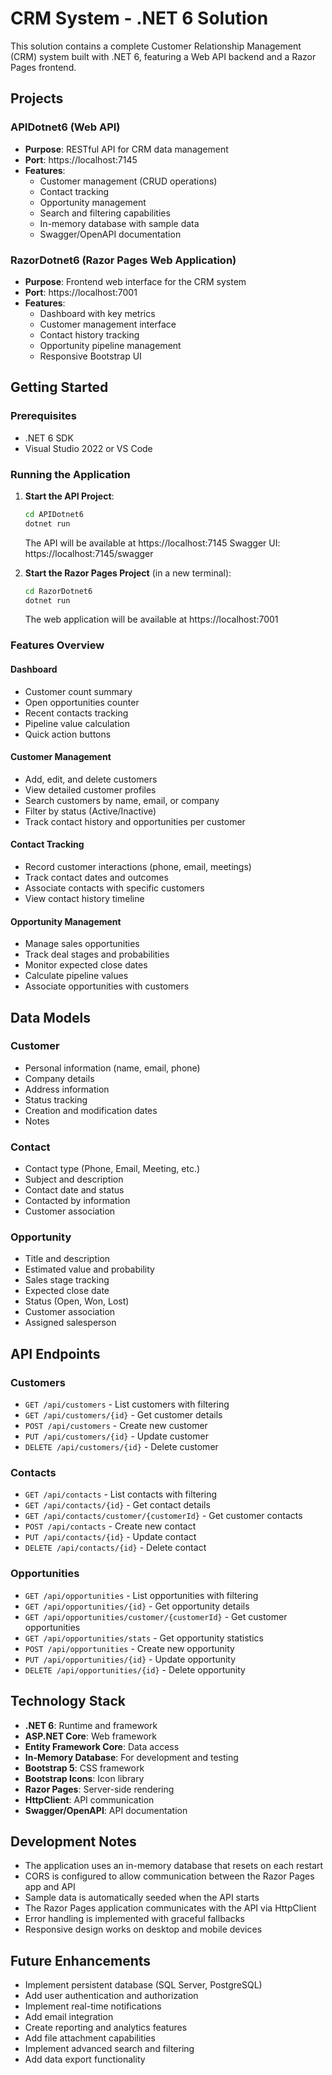 # CRM System - .NET 6 Solution

This solution contains a complete Customer Relationship Management (CRM) system built with .NET 6, featuring a Web API backend and a Razor Pages frontend.

## Projects

### APIDotnet6 (Web API)
- **Purpose**: RESTful API for CRM data management
- **Port**: https://localhost:7145
- **Features**:
  - Customer management (CRUD operations)
  - Contact tracking
  - Opportunity management
  - Search and filtering capabilities
  - In-memory database with sample data
  - Swagger/OpenAPI documentation

### RazorDotnet6 (Razor Pages Web Application)
- **Purpose**: Frontend web interface for the CRM system
- **Port**: https://localhost:7001
- **Features**:
  - Dashboard with key metrics
  - Customer management interface
  - Contact history tracking
  - Opportunity pipeline management
  - Responsive Bootstrap UI

## Getting Started

### Prerequisites
- .NET 6 SDK
- Visual Studio 2022 or VS Code

### Running the Application

1. **Start the API Project**:
   ```bash
   cd APIDotnet6
   dotnet run
   ```
   The API will be available at https://localhost:7145
   Swagger UI: https://localhost:7145/swagger

2. **Start the Razor Pages Project** (in a new terminal):
   ```bash
   cd RazorDotnet6
   dotnet run
   ```
   The web application will be available at https://localhost:7001

### Features Overview

#### Dashboard
- Customer count summary
- Open opportunities counter
- Recent contacts tracking
- Pipeline value calculation
- Quick action buttons

#### Customer Management
- Add, edit, and delete customers
- View detailed customer profiles
- Search customers by name, email, or company
- Filter by status (Active/Inactive)
- Track contact history and opportunities per customer

#### Contact Tracking
- Record customer interactions (phone, email, meetings)
- Track contact dates and outcomes
- Associate contacts with specific customers
- View contact history timeline

#### Opportunity Management
- Manage sales opportunities
- Track deal stages and probabilities
- Monitor expected close dates
- Calculate pipeline values
- Associate opportunities with customers

## Data Models

### Customer
- Personal information (name, email, phone)
- Company details
- Address information
- Status tracking
- Creation and modification dates
- Notes

### Contact
- Contact type (Phone, Email, Meeting, etc.)
- Subject and description
- Contact date and status
- Contacted by information
- Customer association

### Opportunity
- Title and description
- Estimated value and probability
- Sales stage tracking
- Expected close date
- Status (Open, Won, Lost)
- Customer association
- Assigned salesperson

## API Endpoints

### Customers
- `GET /api/customers` - List customers with filtering
- `GET /api/customers/{id}` - Get customer details
- `POST /api/customers` - Create new customer
- `PUT /api/customers/{id}` - Update customer
- `DELETE /api/customers/{id}` - Delete customer

### Contacts
- `GET /api/contacts` - List contacts with filtering
- `GET /api/contacts/{id}` - Get contact details
- `GET /api/contacts/customer/{customerId}` - Get customer contacts
- `POST /api/contacts` - Create new contact
- `PUT /api/contacts/{id}` - Update contact
- `DELETE /api/contacts/{id}` - Delete contact

### Opportunities
- `GET /api/opportunities` - List opportunities with filtering
- `GET /api/opportunities/{id}` - Get opportunity details
- `GET /api/opportunities/customer/{customerId}` - Get customer opportunities
- `GET /api/opportunities/stats` - Get opportunity statistics
- `POST /api/opportunities` - Create new opportunity
- `PUT /api/opportunities/{id}` - Update opportunity
- `DELETE /api/opportunities/{id}` - Delete opportunity

## Technology Stack

- **.NET 6**: Runtime and framework
- **ASP.NET Core**: Web framework
- **Entity Framework Core**: Data access
- **In-Memory Database**: For development and testing
- **Bootstrap 5**: CSS framework
- **Bootstrap Icons**: Icon library
- **Razor Pages**: Server-side rendering
- **HttpClient**: API communication
- **Swagger/OpenAPI**: API documentation

## Development Notes

- The application uses an in-memory database that resets on each restart
- CORS is configured to allow communication between the Razor Pages app and API
- Sample data is automatically seeded when the API starts
- The Razor Pages application communicates with the API via HttpClient
- Error handling is implemented with graceful fallbacks
- Responsive design works on desktop and mobile devices

## Future Enhancements

- Implement persistent database (SQL Server, PostgreSQL)
- Add user authentication and authorization
- Implement real-time notifications
- Add email integration
- Create reporting and analytics features
- Add file attachment capabilities
- Implement advanced search and filtering
- Add data export functionality